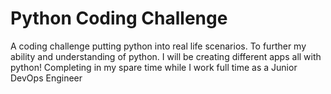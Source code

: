 # Python Coding Challenge

A coding challenge putting python into real life scenarios. To further my ability and understanding of python. 
I will be creating different apps all with python! 
Completing in my spare time while I work full time as a Junior DevOps Engineer
